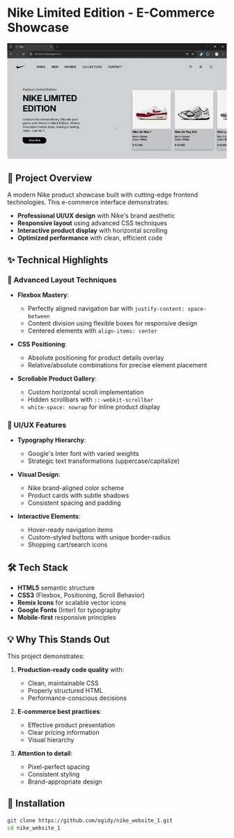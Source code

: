 # Nike Limited Edition - E-Commerce Showcase

![Nike E-Commerce Preview](./images/nike_website.gif)

## 🚀 Project Overview

A modern Nike product showcase built with cutting-edge frontend technologies. This e-commerce interface demonstrates:

- **Professional UI/UX design** with Nike's brand aesthetic
- **Responsive layout** using advanced CSS techniques
- **Interactive product display** with horizontal scrolling
- **Optimized performance** with clean, efficient code

## ✨ Technical Highlights

### 🧩 Advanced Layout Techniques

- **Flexbox Mastery**:

  - Perfectly aligned navigation bar with `justify-content: space-between`
  - Content division using flexible boxes for responsive design
  - Centered elements with `align-items: center`

- **CSS Positioning**:

  - Absolute positioning for product details overlay
  - Relative/absolute combinations for precise element placement

- **Scrollable Product Gallery**:

  - Custom horizontal scroll implementation
  - Hidden scrollbars with `::-webkit-scrollbar`
  - `white-space: nowrap` for inline product display

### 🎨 UI/UX Features

- **Typography Hierarchy**:

  - Google's Inter font with varied weights
  - Strategic text transformations (uppercase/capitalize)

- **Visual Design**:

  - Nike brand-aligned color scheme
  - Product cards with subtle shadows
  - Consistent spacing and padding

- **Interactive Elements**:

  - Hover-ready navigation items
  - Custom-styled buttons with unique border-radius
  - Shopping cart/search icons

## 🛠️ Tech Stack

- **HTML5** semantic structure
- **CSS3** (Flexbox, Positioning, Scroll Behavior)
- **Remix Icons** for scalable vector icons
- **Google Fonts** (Inter) for typography
- **Mobile-first** responsive principles

## 💡 Why This Stands Out

This project demonstrates:

1. **Production-ready code quality** with:

   - Clean, maintainable CSS
   - Properly structured HTML
   - Performance-conscious decisions

2. **E-commerce best practices**:

   - Effective product presentation
   - Clear pricing information
   - Visual hierarchy

3. **Attention to detail**:

   - Pixel-perfect spacing
   - Consistent styling
   - Brand-appropriate design

## 🔧 Installation

```bash
git clone https://github.com/ogidy/nike_website_1.git
cd nike_website_1
```
